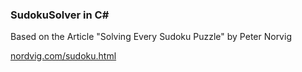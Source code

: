 <h3> SudokuSolver in C#</h3>

Based on the Article "Solving Every Sudoku Puzzle" by Peter Norvig

[nordvig.com/sudoku.html](http://nordvig.com/sudoku.html)

